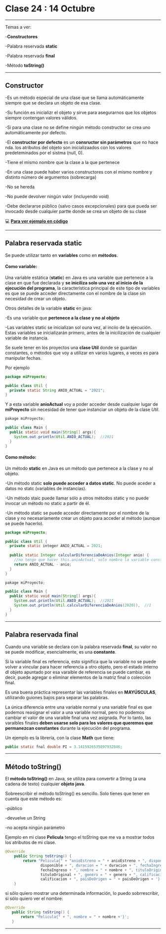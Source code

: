 # Clase 24 : 14 Octubre

---

Temas a ver:

-**Constructores**

-Palabra reservada **static**

-Palabra reservada **final**

-Método **toString()**

---

## Constructor

-Es un método especial de una clase que se llama automáticamente siempre que se declara un objeto de esa clase.

-Su función es inicializr el objeto y sirve para asegurarnos que los objetos siempre contengan valores válidos.

-Si para una clase no se define ningún método constructor se crea uno automáticamente por defecto.

-El **constructor por defecto** es un **consructor sin parámetros** que no hace nda. los atributos del objeto son inicializaados con los valores predeteminados por el sistma (null, 0).

-Tiene el mismo nombre que la clase a la que pertenece

-En una clase puede haber varios constructores con el mismo nombre y distinto número de argumentos (sobrecarga)

-No se hereda

-No puede devolver ningún valor (incluyendo void)

-Debe declararse público (salvo casos excepcionales) para que pueda ser invocado desde cualquier partte donde se crea un objeto de su clase

:computer: [**Para ver ejemplo en código**](https://github.com/eugenia1984/diploUTNVM-PoloTIC-SiliconMisiones-Java/tree/main/utnvillamaria/clase24/miProyecto)

---

## Palabra reservada static

Se puede utilizar tanto en **variables** como en **métodos**. 

#### Como variable:

Una variable estática (**static**) en Java es una variable que pertenece a la clase en que fue declarada y **se iniciliza solo una vez al inicio de la ejecución del programa**, la característica principal de este tipo de variables es que se puede acceder directamente con el nombre de la clase sin necesidad de crear un objeto.

Otros detalles de la variable **static** en java:

-Es una variable que **pertenece a la clase y no al objeto**

-Las variables static se inicializan sol ouna vez, al inciio de la ejecución. Estas variables se inicializarán primero, antes de la inicilización de cualquier variable de instancia.


Se suele tener en los proyectos una **clase Util** donde se guardan constantes,  o métodos que voy a utilizar en varios lugares, a veces es para manipular fechas.

Por ejemplo

```JAVA
package miProyecto;

public class Util {
  private static String ANIO_ACTUAL = "2021";
}
```

Y a esta variable **anioActual** voy a poder acceder desde cualquier lugar de **miProyecto** sin necesidad de tener que instanciar un objeto de la clase *Util*.

```JAVA
pakage miProyecto;

public class Main {
  public static void main(String[] args){
    System.out.println(Util.ANIO_ACTUAL);  //2021
  }
}
```

#### Como método:

Un método **static** en Java es un método que pertenece a la clase y no al objeto.

-Un método static **solo puede acceder a datos static**. No puede aceder a datos no statc (variables de instancias).

-Un método staic puede llamar sólo a otros métodos static y no puede invocar un método no static a partir de él.

-Un método static se puede acceder directamente por el nombre de la clase y no necesariamente crear un objeto para acceder al método (aunque se puede hacerlo).


```JAVA
package miProyecto;

public class Util {
  private static integer ANIO_ACTUAL = 2021;
  
  public static Integer calcularDiferenciaDeAnios(Integer anio) {
    //no tengo que hacer this.anioActual, solo nombro la variable constante y la reconoce
    return ANIO_ACTUAL - anio;
  }
}
```

```JAVA
pakage miProyecto;

public class Main {
  public static void main(String[] args){
    System.out.println(Util.ANIO_ACTUAL);  //2021
    System.out.println(Util.calcularDiferenciaDeAnios(2020)),  //1
  }
}
```

---

## Palabra reservada final

Cuando una variable se declara con la palabra reservada **final**, su valor no se puede modificar, esencialmente, es una **constante**.

Si la variable final es referencia, esto significa que la variable no se puede volver a vincular para hacer referencia a otro objeto, pero el estado interno dl objeto apuntado por esa varaible de referencia se puede cambiar, es decir, puede agregar o eliminar elementos de la matriz final o colección final.

Es una buena práctica representar las variables finales en **MAYÚSCULAS**, utilizando guiones bajos para separar las palabras.


La única diferencia entre una variable normal y una variable final es que podemos reasignar el valor a una variable normal, pero no podemos cambiar el valor de una varaible final una vez asignada. Por lo tanto, las varaibles finales **deben usarse solo para los valores que queremos que permanezcan constantes** durante la ejecución del programa.


Un ejemplo es la librería, con la clase **Math** que tiene:

```JAVA
public static fnal double PI = 3.1415926535897932846;
```
---

## Método toString()

El **método toString()** en Java, se utiliza para convertir a String (a una cadena de texto) cualquier **objeto java**.

Sobreescribir el método toString() es sencillo. Solo tienes que tener en cuenta que este método es:

-público

-devuelve un String

-no acepta ningún parámetro

Ejemplo en mi clase **Pelicula** tengo el toString que me va a mostrar todos los atributos de mi clase.

```JAVA
@Override
    public String toString() {
        return "Pelicula{" + "anioEstreno = " + anioEstreno + ", disponible = " + 
                disponible + ", duracion = " + duracion + ", fechaIngreso = " + 
                fechaIngreso + ", nombre = " + nombre + ", tituloOriginal=" + 
                tituloOriginal + ", genero = " + genero + ", calificacion = " + 
                calificacion + ", paisDeOrigen = " + paisDeOrigen + '}';
    }
 ```  
 
 si sólo quiero mostrar una determinada información, lo puedo sobrrescribir, si sólo quiero ver el nombre:
 ```JAVA
@Override
    public String toString() {
        return "Pelicula{" + ", nombre = " + nombre +'}';
    }
 ```

---
